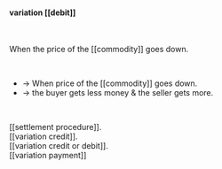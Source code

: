 #### variation [[debit]]
<br>

When the price of the [[commodity]] goes down.   

<br>

* -> When price of the [[commodity]] goes down. 
* -> the buyer gets less money & the seller gets more. 

 <br>

[[settlement procedure]].  
[[variation credit]].  
[[variation credit or debit]].  
[[variation payment]]
